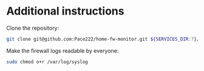 # Additional instructions

Clone the repository:

```bash
git clone git@github.com:Pace222/home-fw-monitor.git ${SERVICES_DIR:?}/fw-monitor
```

Make the firewall logs readable by everyone:

```bash
sudo chmod o+r /var/log/syslog
```
